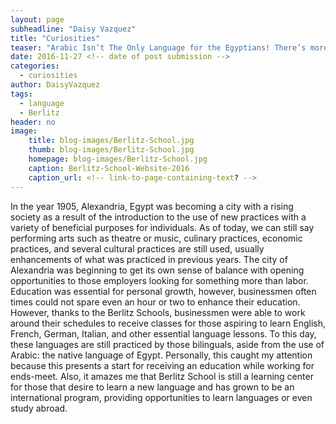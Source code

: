```yaml
---
layout: page
subheadline: "Daisy Vazquez"
title: "Curiosities"
teaser: "Arabic Isn’t The Only Language for the Egyptians! There’s more!"
date: 2016-11-27 <!-- date of post submission -->
categories:
  - curiosities
author: DaisyVazquez
tags:
  - language
  - Berlitz
header: no
image:
    title: blog-images/Berlitz-School.jpg
    thumb: blog-images/Berlitz-School.jpg
    homepage: blog-images/Berlitz-School.jpg
    caption: Berlitz-School-Website-2016
    caption_url: <!-- link-to-page-containing-text? -->
---
```


In the year 1905, Alexandria, Egypt was becoming a city with a rising society as a result of the introduction to the use of new practices with a variety of beneficial purposes for individuals. As of today, we can still say performing arts such as theatre or music, culinary practices, economic practices, and several cultural practices are still used, usually enhancements of what was practiced in previous years. The city of Alexandria was beginning to get its own sense of balance with opening opportunities to those employers looking for something more than labor. Education was essential for personal growth, however, businessmen often times could not spare even an hour or two to enhance their education. However, thanks to the Berlitz Schools, businessmen were able to work around their schedules to receive classes for those aspiring to learn English, French, German, Italian, and other essential language lessons. To this day, these languages are still practiced by those bilinguals, aside from the use of Arabic: the native language of Egypt. Personally, this caught my attention because this presents a start for receiving an education while working for ends-meet. Also, it amazes me that Berlitz School is still a learning center for those that desire to learn a new language and has grown to be an international program, providing opportunities to learn languages or even study abroad.
